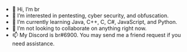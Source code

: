 - 👋 Hi, I’m br
- 👀 I’m interested in pentesting, cyber security, and obfuscation. 
- 🌱 I’m currently learning Java, C++, C, C#, JavaScript, and Python. 
- 💞️ I’m not looking to collaborate on anything right now. 
- 📫 My Discord is br#6900. You may send me a friend request if you need assistance. 

<!---
br-22448/br-22448 is a ✨ special ✨ repository because its `README.md` (this file) appears on your GitHub profile.
You can click the Preview link to take a look at your changes.
--->
